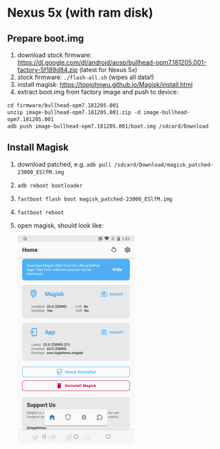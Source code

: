 Nexus 5x (with ram disk)
========================

## Prepare boot.img
1. download stock firmware: https://dl.google.com/dl/android/aosp/bullhead-opm7.181205.001-factory-5f189d84.zip (latest for Nexus 5x)
1. stock firmware: `./flash-all.sh` (wipes all data!)
1. install magisk: https://topjohnwu.github.io/Magisk/install.html
1. extract boot.img from factory image and push to device:

```
cd firmware/bullhead-opm7.181205.001
unzip image-bullhead-opm7.181205.001.zip -d image-bullhead-opm7.181205.001
adb push image-bullhead-opm7.181205.001/boot.img /sdcard/Download
```

## Install Magisk
1. download patched, e.g. `adb pull /sdcard/Download/magisk_patched-23000_ESlfM.img`
1. `adb reboot bootloader`
1. `fastboot flash boot magisk_patched-23000_ESlfM.img`
1. `fastboot reboot`
1. open magisk, should look like:
    
    ![screenshot](magisk.png)
